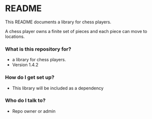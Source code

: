 # README #

This README documents a library for chess players.

A chess player owns a finite set of pieces and each piece can move to locations.

### What is this repository for? ###

* a library for chess players.
* Version 1.4.2

### How do I get set up? ###

* This library will be included as a dependency

### Who do I talk to? ###

* Repo owner or admin
